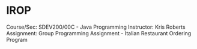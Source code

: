 # IROP
Course/Sec: SDEV200/00C - Java Programming
   Instructor: Kris Roberts 
   Assignment: Group Programming Assignment - Italian Restaurant Ordering Program
